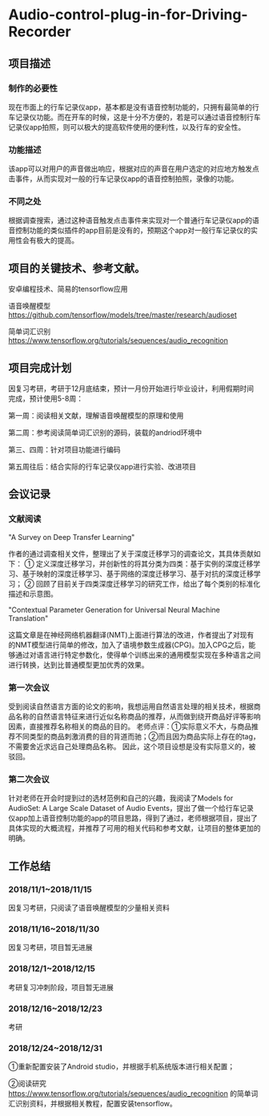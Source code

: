 # Audio-control-plug-in-for-Driving-Recorder

## 项目描述

### 制作的必要性
现在市面上的行车记录仪app，基本都是没有语音控制功能的，只拥有最简单的行车记录仪功能。而在开车的时候，这是十分不方便的，若是可以通过语音控制行车记录仪app拍照，则可以极大的提高软件使用的便利性，以及行车的安全性。

### 功能描述
该app可以对用户的声音做出响应，根据对应的声音在用户选定的对应地方触发点击事件，从而实现对一般的行车记录仪app的语音控制拍照，录像的功能。

### 不同之处
根据调查搜索，通过这种语音触发点击事件来实现对一个普通行车记录仪app的语音控制功能的类似插件的app目前是没有的，预期这个app对一般行车记录仪的实用性会有极大的提高。

## 项目的关键技术、参考文献。

安卓编程技术、简易的tensorflow应用

语音唤醒模型 https://github.com/tensorflow/models/tree/master/research/audioset

简单词汇识别 https://www.tensorflow.org/tutorials/sequences/audio_recognition

## 项目完成计划

因复习考研，考研于12月底结束，预计一月份开始进行毕业设计，利用假期时间完成，预计使用5-8周：

第一周：阅读相关文献，理解语音唤醒模型的原理和使用

第二周：参考阅读简单词汇识别的源码，装载的andriod环境中

第三、四周：针对项目功能进行编码

第五周往后：结合实际的行车记录仪app进行实验、改进项目

## 会议记录

### 文献阅读

"A Survey on Deep Transfer Learning"

作者的通过调查相关文件，整理出了关于深度迁移学习的调查论文，其具体贡献如下：
① 定义深度迁移学习，并创新性的将其分类为四类：基于实例的深度迁移学习、基于映射的深度迁移学习、基于网络的深度迁移学习、基于对抗的深度迁移学习；
② 回顾了目前关于四类深度迁移学习的研究工作，给出了每个类别的标准化描述和示意图。 

"Contextual Parameter Generation for Universal Neural Machine Translation"

这篇文章是在神经网络机器翻译(NMT)上面进行算法的改进，作者提出了对现有的NMT模型进行简单的修改，加入了语境参数生成器(CPG)。加入CPG之后，能够通过对语言进行特定参数化，使得单个训练出来的通用模型实现在多种语言之间进行转换，达到比普通模型更加优秀的效果。 

### 第一次会议
受到阅读自然语言方面的论文的影响，我想运用自然语言处理的相关技术，根据商品名称的自然语言特征来进行近似名称商品的推荐，从而做到绕开商品好评等影响因素，直接推荐名称相关的商品的目的。
老师点评：①实际意义不大，与商品推荐不同类型的商品刺激消费的目的背道而驰；②而且因为商品实际上存在的tag，不需要舍近求远自己处理商品名称。
因此，这个项目设想是没有实际意义的，被驳回。

### 第二次会议
针对老师在开会时提到过的选材范例和自己的兴趣，我阅读了Models for AudioSet: A Large Scale Dataset of Audio Events，提出了做一个给行车记录仪app加上语音控制功能的app的项目思路，得到了通过，老师根据项目，提出了具体实现的大概流程，并推荐了可用的相关代码和参考文献，让项目的整体更加的明确。

## 工作总结
### 2018/11/1~2018/11/15
因复习考研，只阅读了语音唤醒模型的少量相关资料
### 2018/11/16~2018/11/30
因复习考研，项目暂无进展
### 2018/12/1~2018/12/15
考研复习冲刺阶段，项目暂无进展
### 2018/12/16~2018/12/23
考研
### 2018/12/24~2018/12/31
①重新配置安装了Android studio，并根据手机系统版本进行相关配置；

②阅读研究 https://www.tensorflow.org/tutorials/sequences/audio_recognition 的简单词汇识别资料，并根据相关教程，配置安装tensorflow。
